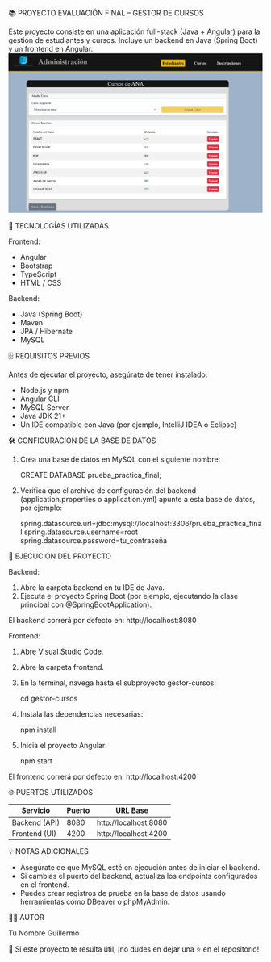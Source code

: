 📚 PROYECTO EVALUACIÓN FINAL – GESTOR DE CURSOS

Este proyecto consiste en una aplicación full-stack (Java + Angular) para la gestión de estudiantes y cursos.
Incluye un backend en Java (Spring Boot) y un frontend en Angular.
![Vista previa del proyecto](./images/preview.png)

🚀 TECNOLOGÍAS UTILIZADAS

Frontend:
- Angular
- Bootstrap
- TypeScript
- HTML / CSS

Backend:
- Java (Spring Boot)
- Maven
- JPA / Hibernate
- MySQL


🗄️ REQUISITOS PREVIOS

Antes de ejecutar el proyecto, asegúrate de tener instalado:
- Node.js y npm
- Angular CLI
- MySQL Server
- Java JDK 21+
- Un IDE compatible con Java (por ejemplo, IntelliJ IDEA o Eclipse)


🛠️ CONFIGURACIÓN DE LA BASE DE DATOS

1. Crea una base de datos en MySQL con el siguiente nombre:

   CREATE DATABASE prueba_practica_final;

2. Verifica que el archivo de configuración del backend (application.properties o application.yml) apunte a esta base de datos, por ejemplo:

   spring.datasource.url=jdbc:mysql://localhost:3306/prueba_practica_final
   spring.datasource.username=root
   spring.datasource.password=tu_contraseña


🧩 EJECUCIÓN DEL PROYECTO

Backend:
1. Abre la carpeta backend en tu IDE de Java.
2. Ejecuta el proyecto Spring Boot (por ejemplo, ejecutando la clase principal con @SpringBootApplication).

El backend correrá por defecto en:
http://localhost:8080


Frontend:
1. Abre Visual Studio Code.
2. Abre la carpeta frontend.
3. En la terminal, navega hasta el subproyecto gestor-cursos:

   cd gestor-cursos

4. Instala las dependencias necesarias:

   npm install

5. Inicia el proyecto Angular:

   npm start

El frontend correrá por defecto en:
http://localhost:4200


🌐 PUERTOS UTILIZADOS

Servicio     | Puerto | URL Base
--------------|--------|-----------------------
Backend (API) | 8080   | http://localhost:8080
Frontend (UI) | 4200   | http://localhost:4200


💡 NOTAS ADICIONALES

- Asegúrate de que MySQL esté en ejecución antes de iniciar el backend.
- Si cambias el puerto del backend, actualiza los endpoints configurados en el frontend.
- Puedes crear registros de prueba en la base de datos usando herramientas como DBeaver o phpMyAdmin.


👨‍💻 AUTOR

Tu Nombre Guillermo

💬 Si este proyecto te resulta útil, ¡no dudes en dejar una ⭐ en el repositorio!
